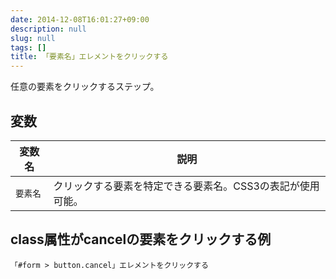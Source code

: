 ```yaml
---
date: 2014-12-08T16:01:27+09:00
description: null
slug: null
tags: []
title: 「要素名」エレメントをクリックする
---
```


任意の要素をクリックするステップ。

## 変数

変数名 | 説明
------|---------
`要素名` | クリックする要素を特定できる要素名。CSS3の表記が使用可能。


## class属性がcancelの要素をクリックする例

```
「#form > button.cancel」エレメントをクリックする
```
